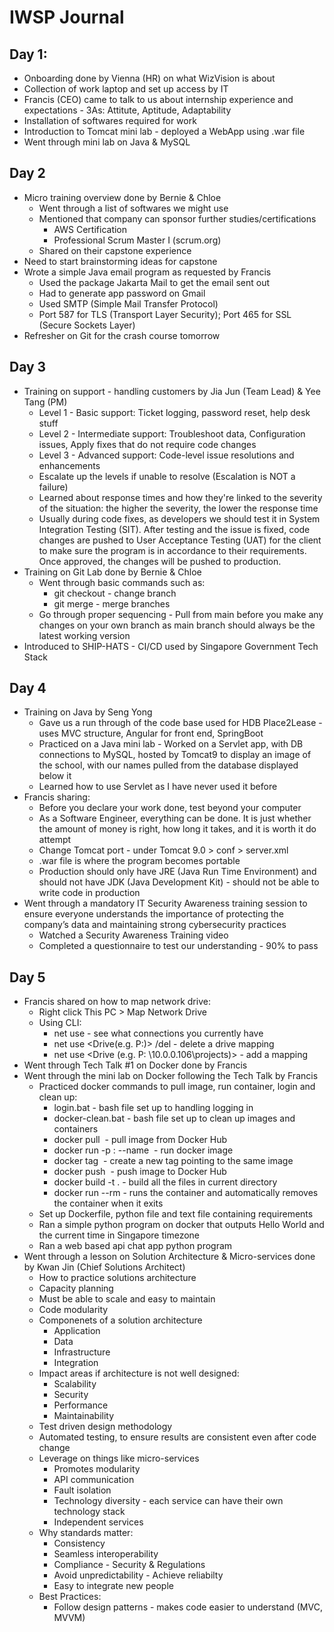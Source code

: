 # IWSP Journal

## Day 1:
* Onboarding done by Vienna (HR) on what WizVision is about
* Collection of work laptop and set up access by IT
* Francis (CEO) came to talk to us about internship experience and expectations - 3As: Attitute, Aptitude, Adaptability
* Installation of softwares required for work
* Introduction to Tomcat mini lab - deployed a WebApp using .war file
* Went through mini lab on Java & MySQL

## Day 2
* Micro training overview done by Bernie & Chloe
  * Went through a list of softwares we might use
  * Mentioned that company can sponsor further studies/certifications
    * AWS Certification
    * Professional Scrum Master I (scrum.org)
  * Shared on their capstone experience
* Need to start brainstorming ideas for capstone
* Wrote a simple Java email program as requested by Francis
  * Used the package Jakarta Mail to get the email sent out
  * Had to generate app password on Gmail
  * Used SMTP (Simple Mail Transfer Protocol)
  * Port 587 for TLS (Transport Layer Security); Port 465 for SSL (Secure Sockets Layer)
* Refresher on Git for the crash course tomorrow

 ## Day 3
 * Training on support - handling customers by Jia Jun (Team Lead) & Yee Tang (PM)
   * Level 1 - Basic support: Ticket logging, password reset, help desk stuff
   * Level 2 - Intermediate support: Troubleshoot data, Configuration issues, Apply fixes that do not require code changes
   * Level 3 - Advanced support: Code-level issue resolutions and enhancements
   * Escalate up the levels if unable to resolve (Escalation is NOT a failure)
   * Learned about response times and how they're linked to the severity of the situation: the higher the severity, the lower the response time
   * Usually during code fixes, as developers we should test it in System Integration Testing (SIT). After testing and the issue is fixed, code changes are pushed to User Acceptance Testing (UAT) for the client to make sure the program is in accordance to their requirements. Once approved, the changes will be pushed to production.
* Training on Git Lab done by Bernie & Chloe
   * Went through basic commands such as:
       * git checkout - change branch
       * git merge - merge branches
   * Go through proper sequencing - Pull from main before you make any changes on your own branch as main branch should always be the latest working version
* Introduced to SHIP-HATS - CI/CD used by Singapore Government Tech Stack

## Day 4
* Training on Java by Seng Yong
  * Gave us a run through of the code base used for HDB Place2Lease - uses MVC structure, Angular for front end, SpringBoot
  * Practiced on a Java mini lab - Worked on a Servlet app, with DB connections to MySQL, hosted by Tomcat9 to display an image of the school, with our names pulled from the database displayed below it
  * Learned how to use Servlet as I have never used it before
* Francis sharing:
  * Before you declare your work done, test beyond your computer
  * As a Software Engineer, everything can be done. It is just whether the amount of money is right, how long it takes, and it is worth it do attempt
  * Change Tomcat port - under Tomcat 9.0 > conf > server.xml
  * .war file is where the program becomes portable
  * Production should only have JRE (Java Run Time Environment)  and should not have JDK (Java Development Kit) - should not be able to write code in production
* Went through a mandatory IT Security Awareness training session to ensure everyone understands the importance of protecting the company’s data and maintaining strong cybersecurity practices
  * Watched a Security Awareness Training video
  * Completed a questionnaire to test our understanding - 90% to pass

## Day 5
* Francis shared on how to map network drive:
  * Right click This PC > Map Network Drive
  * Using CLI:
    * net use - see what connections you currently have
    * net use <Drive(e.g. P:)> /del - delete a drive mapping
    * net use  <Drive (e.g. P: \\10.0.0.106\projects)> - add a mapping
* Went through Tech Talk #1 on Docker done by Francis
* Went through the mini lab on Docker following the Tech Talk by Francis
  * Practiced docker commands to pull image, run container, login and clean up:
    * login.bat - bash file set up to handling logging in
    * docker-clean.bat - bash file set up to clean up images and containers
    * docker pull <image> - pull image from Docker Hub
    * docker run -p <external-port>:<internal-port> --name <image name> - run docker image
    * docker tag <image> <new image tag> - create a new tag pointing to the same image
    * docker push <image> - push image to Docker Hub
    * docker build -t <container name> . - build all the files in current directory
    * docker run --rm <contianer name> - runs the container and automatically removes the container when it exits
  * Set up Dockerfile, python file and text file containing requirements
  * Ran a simple python program on docker that outputs Hello World and the current time in Singapore timezone
  * Ran a web based api chat app python program
* Went through a lesson on Solution Architecture & Micro-services done by Kwan Jin (Chief Solutions Architect)
  * How to practice solutions architecture
  * Capacity planning
  * Must be able to scale and easy to maintain
  * Code modularity
  * Componenets of a solution architecture
    * Application
    * Data
    * Infrastructure
    * Integration
  * Impact areas if architecture is not well designed:
    * Scalability
    * Security
    * Performance
    * Maintainability
  * Test driven design methodology
  * Automated testing, to ensure results are consistent even after code change
  * Leverage on things like micro-services
    * Promotes modularity
    * API communication
    * Fault isolation
    * Technology diversity - each service can have their own technology stack
    * Independent services
  * Why standards matter:
    * Consistency
    * Seamless interoperability
    * Compliance - Security & Regulations
    * Avoid unpredictability - Achieve reliabilty
    * Easy to integrate new people
  * Best Practices:
    * Follow design patterns - makes code easier to understand (MVC, MVVM)
